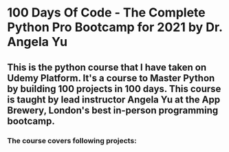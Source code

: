# 100 Days Of Code - The Complete Python Pro Bootcamp for 2021 by Dr. Angela Yu
## This is the python course that I have taken on Udemy Platform. It's a course to Master Python by building 100 projects in 100 days. This course is taught by lead instructor Angela Yu at the App Brewery, London's best in-person programming bootcamp.

### The course covers following projects:
